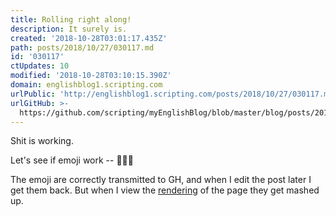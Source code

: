 ```yaml
---
title: Rolling right along!
description: It surely is.
created: '2018-10-28T03:01:17.435Z'
path: posts/2018/10/27/030117.md
id: '030117'
ctUpdates: 10
modified: '2018-10-28T03:10:15.390Z'
domain: englishblog1.scripting.com
urlPublic: 'http://englishblog1.scripting.com/posts/2018/10/27/030117.md'
urlGitHub: >-
  https://github.com/scripting/myEnglishBlog/blob/master/blog/posts/2018/10/27/030117.md
---
```

Shit is working.

Let's see if emoji work -- 🚀🎱🏀

The emoji are correctly transmitted to GH, and when I edit the post later I get them back. <span style="font-size: var(--normal-font-size);">But when I view the</span> [rendering](http://englishblog1.scripting.com/posts/2018/10/27/030117.md) <span style="font-size: var(--normal-font-size);">of the page they get mashed up.</span>